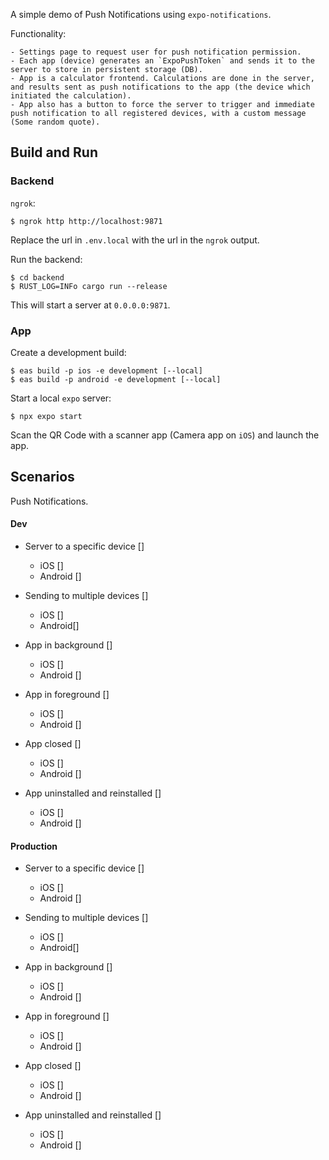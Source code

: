 A simple demo of Push Notifications using `expo-notifications`.

Functionality:

    - Settings page to request user for push notification permission.
    - Each app (device) generates an `ExpoPushToken` and sends it to the server to store in persistent storage (DB).
    - App is a calculator frontend. Calculations are done in the server, and results sent as push notifications to the app (the device which initiated the calculation).
    - App also has a button to force the server to trigger and immediate push notification to all registered devices, with a custom message (Some random quote).


## Build and Run

### Backend

`ngrok`:

```
$ ngrok http http://localhost:9871
```

Replace the url in `.env.local` with the url in the `ngrok` output.

Run the backend:

```
$ cd backend
$ RUST_LOG=INFo cargo run --release
```

This will start a server at `0.0.0.0:9871`.


### App

Create a development build:

```
$ eas build -p ios -e development [--local]
$ eas build -p android -e development [--local]

```

Start a local `expo` server:

```
$ npx expo start

```

Scan the QR Code with a scanner app (Camera app on `iOS`) and launch the app.

## Scenarios

Push Notifications.

#### Dev

* Server to a specific device []
    - iOS []
    - Android []

* Sending to multiple devices []
   - iOS []
   - Android[]

* App in background []
    - iOS []
    - Android []

* App in foreground []
    - iOS []
    - Android []

* App closed []
    - iOS []
    - Android []

* App uninstalled and reinstalled []
    - iOS []
    - Android []


#### Production

* Server to a specific device []
    - iOS []
    - Android []

* Sending to multiple devices []
   - iOS []
   - Android[]

* App in background []
    - iOS []
    - Android []

* App in foreground []
    - iOS []
    - Android []

* App closed []
    - iOS []
    - Android []

* App uninstalled and reinstalled []
    - iOS []
    - Android []

